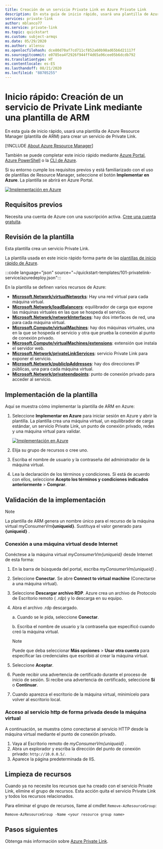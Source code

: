 ```yaml
---
title: Creación de un servicio Private Link en Azure Private Link
description: En esta guía de inicio rápido, usará una plantilla de Azure Resource Manager (plantilla de ARM) para crear un servicio de Private Link.
services: private-link
author: mblanco77
ms.service: private-link
ms.topic: quickstart
ms.custom: subject-armqs
ms.date: 05/29/2020
ms.author: allensu
ms.openlocfilehash: dce80d70af7cd711cf852a60b98ad65b6d21117f
ms.sourcegitcommit: e0785ea4f2926f944ff4d65a96cee05b6dcdb792
ms.translationtype: HT
ms.contentlocale: es-ES
ms.lasthandoff: 08/21/2020
ms.locfileid: "88705255"
---
```

# <a name="quickstart-create-a-private-link-service-by-using-an-arm-template"></a>Inicio rápido: Creación de un servicio de Private Link mediante una plantilla de ARM

En esta guía de inicio rápido, usará una plantilla de Azure Resource Manager (plantilla de ARM) para crear un servicio de Private Link.

[!INCLUDE [About Azure Resource Manager](../../includes/resource-manager-quickstart-introduction.md)]

También se puede completar este inicio rápido mediante [Azure Portal](create-private-link-service-portal.md), [Azure PowerShell](create-private-link-service-powershell.md) o la [CLI de Azure](create-private-link-service-cli.md).

Si su entorno cumple los requisitos previos y está familiarizado con el uso de plantillas de Resource Manager, seleccione el botón **Implementar en Azure**. La plantilla se abrirá en Azure Portal.

[![Implementación en Azure](../media/template-deployments/deploy-to-azure.svg)](https://portal.azure.com/#create/Microsoft.Template/uri/https%3A%2F%2Fraw.githubusercontent.com%2FAzure%2Fazure-quickstart-templates%2Fmaster%2F101-privatelink-service%2Fazuredeploy.json)

## <a name="prerequisites"></a>Requisitos previos

Necesita una cuenta de Azure con una suscripción activa. [Cree una cuenta gratuita](https://azure.microsoft.com/free/?WT.mc_id=A261C142F).

## <a name="review-the-template"></a>Revisión de la plantilla

Esta plantilla crea un servicio Private Link.

La plantilla usada en este inicio rápido forma parte de las [plantillas de inicio rápido de Azure](https://azure.microsoft.com/resources/templates/101-privatelink-service/).

:::code language="json" source="~/quickstart-templates/101-privatelink-service/azuredeploy.json":::

En la plantilla se definen varios recursos de Azure:

- [**Microsoft.Network/virtualNetworks**](/azure/templates/microsoft.network/virtualnetworks): Hay una red virtual para cada máquina virtual.
- [**Microsoft.Network/loadBalancers**](/azure/templates/microsoft.network/loadBalancers): equilibrador de carga que expone las máquinas virtuales en las que se hospeda el servicio.
- [**Microsoft.Network/networkInterfaces**](/azure/templates/microsoft.network/networkinterfaces): hay dos interfaces de red, una para cada máquina virtual.
- [**Microsoft.Compute/virtualMachines**](/azure/templates/microsoft.compute/virtualmachines): hay dos máquinas virtuales, una en la que se hospeda el servicio y otra que prueba la conexión al punto de conexión privado.
- [**Microsoft.Compute/virtualMachines/extensions**](/azure/templates/Microsoft.Compute/virtualMachines/extensions): extensión que instala el servidor web.
- [**Microsoft.Network/privateLinkServices**](/azure/templates/microsoft.network/privateLinkServices): servicio Private Link para exponer el servicio.
- [**Microsoft.Network/publicIpAddresses**](/azure/templates/microsoft.network/publicIpAddresses): hay dos direcciones IP públicas, una para cada máquina virtual.
- [**Microsoft.Network/privateendpoints**](/azure/templates/microsoft.network/privateendpoints): punto de conexión privado para acceder al servicio.

## <a name="deploy-the-template"></a>Implementación de la plantilla

Aquí se muestra cómo implementar la plantilla de ARM en Azure:

1. Seleccione **Implementar en Azure** para iniciar sesión en Azure y abrir la plantilla. La plantilla crea una máquina virtual, un equilibrador de carga estándar, un servicio Private Link, un punto de conexión privado, redes y una máquina virtual para validar.

   [![Implementación en Azure](../media/template-deployments/deploy-to-azure.svg)](https://portal.azure.com/#create/Microsoft.Template/uri/https%3A%2F%2Fraw.githubusercontent.com%2FAzure%2Fazure-quickstart-templates%2Fmaster%2F101-privatelink-service%2Fazuredeploy.json)

2. Elija su grupo de recursos o cree uno.
3. Escriba el nombre de usuario y la contraseña del administrador de la máquina virtual.
4. Lea la declaración de los términos y condiciones. Si está de acuerdo con ellos, seleccione **Acepto los términos y condiciones indicados anteriormente** > **Comprar**.

## <a name="validate-the-deployment"></a>Validación de la implementación

> [!NOTE]
> La plantilla de ARM genera un nombre único para el recurso de la máquina virtual myConsumerVm<b>{uniqueid}</b>. Sustituya el valor generado para **{uniqueid}** .

### <a name="connect-to-a-vm-from-the-internet"></a>Conexión a una máquina virtual desde Internet

Conéctese a la máquina virtual _myConsumerVm{uniqueid}_ desde Internet de esta forma:

1.  En la barra de búsqueda del portal, escriba _myConsumerVm{uniqueid}_ .

2.  Seleccione **Conectar**. Se abre **Connect to virtual machine** (Conectarse a una máquina virtual).

3.  Seleccione **Descargar archivo RDP**. Azure crea un archivo de Protocolo de Escritorio remoto ( _.rdp_) y lo descarga en su equipo.

4.  Abra el archivo .rdp descargado.

    a. Cuando se le pida, seleccione **Conectar**.

    b. Escriba el nombre de usuario y la contraseña que especificó cuando creó la máquina virtual.
    
    > [!NOTE]
    > Puede que deba seleccionar **Más opciones** > **Usar otra cuenta** para especificar las credenciales que escribió al crear la máquina virtual.

5.  Seleccione **Aceptar**.

6.  Puede recibir una advertencia de certificado durante el proceso de inicio de sesión. Si recibe una advertencia de certificado, seleccione **Sí** o **Continuar**.

7.  Cuando aparezca el escritorio de la máquina virtual, minimícelo para volver al escritorio local.

### <a name="access-the-http-service-privately-from-the-vm"></a>Acceso al servicio http de forma privada desde la máquina virtual

A continuación, se muestra cómo conectarse al servicio HTTP desde la máquina virtual mediante el punto de conexión privado.

1.  Vaya al Escritorio remoto de _myConsumerVm{uniqueid}_ .
2.  Abra un explorador y escriba la dirección del punto de conexión privado: `http://10.0.0.5/`.
3.  Aparece la página predeterminada de IIS.

## <a name="clean-up-resources"></a>Limpieza de recursos

Cuando ya no necesite los recursos que ha creado con el servicio Private Link, elimine el grupo de recursos. Esta acción quita el servicio Private Link y todos los recursos relacionados.

Para eliminar el grupo de recursos, llame al cmdlet `Remove-AzResourceGroup`:

```azurepowershell-interactive
Remove-AzResourceGroup -Name <your resource group name>
```

## <a name="next-steps"></a>Pasos siguientes

Obtenga más información sobre [Azure Private Link](private-link-overview.md).
